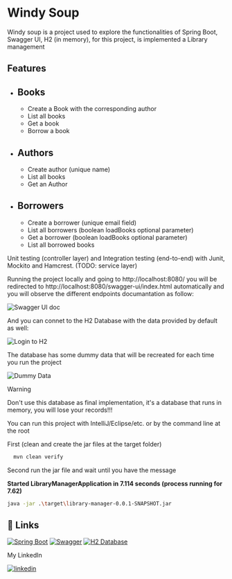 # Windy Soup

Windy soup is a project used to explore the functionalities of Spring Boot, Swagger UI, H2 (in memory), for this project, is implemented a Library management 

## Features

- Books
    -
    - Create a Book with the corresponding author
    - List all books
    - Get a book
    - Borrow a book
- Authors
    - 
    - Create author (unique name)
    - List all books
    - Get an Author
- Borrowers
    -
    - Create a borrower (unique email field)
    - List all borrowers (boolean loadBooks optional parameter)
    - Get a borrower (boolean loadBooks optional parameter)
    - List all borrowed books

Unit testing (controller layer) and Integration testing (end-to-end) with Junit, Mockito and Hamcrest. (TODO: service layer)

Running the project locally and going to http://localhost:8080/ you will be redirected to http://localhost:8080/swagger-ui/index.html automatically and you will observe the different endpoints documantation as follow:

![Swagger UI doc](https://snipboard.io/mZErfI.jpg)

And you can connet to the H2 Database with the data provided by default as well:

![Login to H2](https://snipboard.io/NPpR78.jpg)

The database has some dummy data that will be recreated for each time you run the project 

![Dummy Data](https://s3.amazonaws.com/i.snag.gy/5ax6DM.jpg)

> [!WARNING]
> Don't use this database as final implementation, it's a database that runs in memory, you will lose your records!!!

You can run this project with IntelliJ/Eclipse/etc. or by the command line at the root

First (clean and create the jar files at the target folder)

```bash
  mvn clean verify
```

Second run the jar file and wait until you have the message
    
**Started LibraryManagerApplication in 7.114 seconds (process running for 7.62)**

```bash
java -jar .\target\library-manager-0.0.1-SNAPSHOT.jar
```

## 🔗 Links
[![Spring Boot](https://img.shields.io/badge/Spring%20Boot-grey?style=for-the-badge&logo=springboot)](https://spring.io/projects/spring-boot)
[![Swagger](https://img.shields.io/badge/Swagger%20UI-green?style=for-the-badge&logo=swagger)](https://swagger.io/tools/swagger-ui/)
[![H2 Database](https://img.shields.io/badge/H2%20Database-blue)](https://swagger.io/tools/swagger-ui/)

My LinkedIn

[![linkedin](https://img.shields.io/badge/linkedin-0A66C2?style=for-the-badge&logo=linkedin&logoColor=white)](https://www.linkedin.com/in/fedehaust/)

